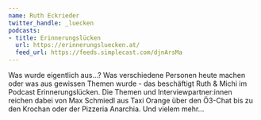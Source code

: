 ```yaml
---
name: Ruth Eckrieder
twitter_handle: _luecken
podcasts:
- title: Erinnerungslücken
  url: https://erinnerungsluecken.at/
  feed_url: https://feeds.simplecast.com/djnArsMa
---
```


Was wurde eigentlich aus...? Was verschiedene Personen heute machen oder was aus gewissen Themen wurde - das beschäftigt Ruth & Michi im Podcast Erinnerungslücken. Die Themen und Interviewpartner:innen reichen dabei von Max Schmiedl aus Taxi Orange über den Ö3-Chat bis zu den Krochan oder der Pizzeria Anarchia. Und vielem mehr...
